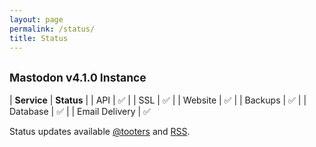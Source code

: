 ```yaml
---
layout: page
permalink: /status/
title: Status
---
```


## <small>Mastodon v4.1.0 Instance</small>



| **Service**        | **Status** |
| API      | ✅ |
| SSL      | ✅ |
| Website      | ✅ |
| Backups      | ✅ |
| Database      | ✅ |
| Email Delivery      | ✅ 

Status updates available [@tooters](https://tooters.org/@tooters) and [RSS](https://tooters.org/@tooters.rss).